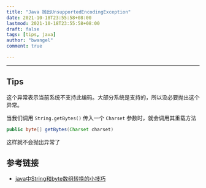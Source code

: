 ```yaml
---
title: "Java 抛出UnsupportedEncodingException"
date: 2021-10-18T23:55:58+08:00
lastmod: 2021-10-18T23:55:58+08:00
draft: false
tags: [tips, java]
author: "bwangel"
comment: true

---
```


<!--more-->

---

## Tips

这个异常表示当前系统不支持此编码。大部分系统是支持的，所以没必要抛出这个异常。

当我们调用 `String.getBytes()` 传入一个 `Charset` 参数时，就会调用其重载方法

```java
public byte[] getBytes(Charset charset)
```

这样就不会抛出异常了

## 参考链接

+ [java中String和byte数组转换的小技巧](https://skyao.github.io/2016/01/13/java-string-practice/)
